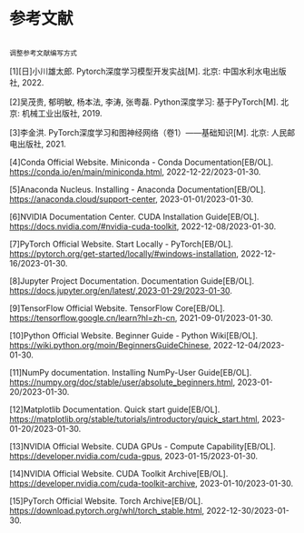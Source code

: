 # 参考文献

```{todo}

调整参考文献编写方式

```

[1][日]小川雄太郎. Pytorch深度学习模型开发实战[M]. 北京: 中国水利水电出版社, 2022.

[2]吴茂贵, 郁明敏, 杨本法, 李涛, 张粤磊. Python深度学习: 基于PyTorch[M]. 北京: 机械工业出版社, 2019.

[3]李金洪. PyTorch深度学习和图神经网络（卷1）——基础知识[M]. 北京: 人民邮电出版社, 2021.

[4]Conda Official Website. Miniconda - Conda Documentation[EB/OL]. https://conda.io/en/main/miniconda.html, 2022-12-22/2023-01-30.

[5]Anaconda Nucleus. Installing - Anaconda Documentation[EB/OL]. https://anaconda.cloud/support-center, 2023-01-01/2023-01-30.

[6]NVIDIA Documentation Center. CUDA Installation Guide[EB/OL]. https://docs.nvidia.com/#nvidia-cuda-toolkit, 2022-12-08/2023-01-30.

[7]PyTorch Official Website. Start Locally - PyTorch[EB/OL]. https://pytorch.org/get-started/locally/#windows-installation, 2022-12-16/2023-01-30.

[8]Jupyter Project Documentation. Documentation Guide[EB/OL]. https://docs.jupyter.org/en/latest/,2023-01-29/2023-01-30.

[9]TensorFlow Official Website. TensorFlow Core[EB/OL]. https://tensorflow.google.cn/learn?hl=zh-cn, 2021-09-01/2023-01-30.

[10]Python Official Website. Beginner Guide - Python Wiki[EB/OL]. https://wiki.python.org/moin/BeginnersGuideChinese, 2022-12-04/2023-01-30.

[11]NumPy documentation. Installing NumPy-User Guide[EB/OL]. https://numpy.org/doc/stable/user/absolute_beginners.html, 2023-01-20/2023-01-30.

[12]Matplotlib Documentation. Quick start guide[EB/OL]. https://matplotlib.org/stable/tutorials/introductory/quick_start.html, 2023-01-20/2023-01-30.

[13]NVIDIA Official Website. CUDA GPUs - Compute Capability[EB/OL]. https://developer.nvidia.com/cuda-gpus, 2023-01-15/2023-01-30.

[14]NVIDIA Official Website. CUDA Toolkit Archive[EB/OL]. https://developer.nvidia.com/cuda-toolkit-archive, 2023-01-10/2023-01-30.

[15]PyTorch Official Website. Torch Archive[EB/OL].  https://download.pytorch.org/whl/torch_stable.html, 2022-12-30/2023-01-30.
